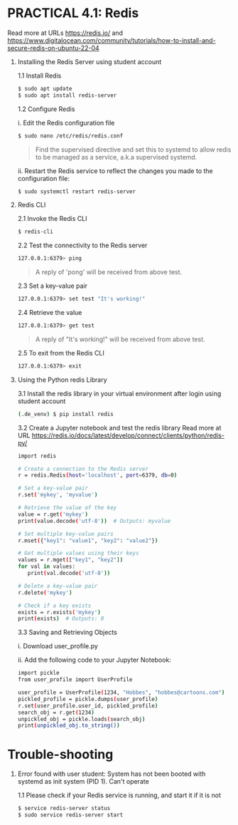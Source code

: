 # PRACTICAL 4.1: Redis
Read more at URLs https://redis.io/ and https://www.digitalocean.com/community/tutorials/how-to-install-and-secure-redis-on-ubuntu-22-04

1. Installing the Redis Server using student account

   1.1 Install Redis
   ~~~bash
   $ sudo apt update
   $ sudo apt install redis-server
   ~~~~

   1.2 Configure Redis
   
      i. Edit the Redis configuration file
      ~~~bash
      $ sudo nano /etc/redis/redis.conf
      ~~~
      > Find the supervised directive and set this to systemd to allow redis to be managed as a service, a.k.a supervised systemd.

      ii. Restart the Redis service to reflect the changes you made to the configuration file:
      ~~~bash
      $ sudo systemctl restart redis-server
      ~~~

2. Redis CLI

   2.1 Invoke the Redis CLI
      ~~~bash
      $ redis-cli
      ~~~

   2.2 Test the connectivity to the Redis server
      ~~~bash
      127.0.0.1:6379> ping
      ~~~
      > A reply of 'pong' will be received from above test.

   2.3 Set a key-value pair
      ~~~bash
      127.0.0.1:6379> set test "It's working!"
      ~~~

   2.4 Retrieve the value
      ~~~bash
      127.0.0.1:6379> get test
      ~~~
      > A reply of "It's working!" will be received from above test.

   2.5 To exit from the Redis CLI
      ~~~bash
      127.0.0.1:6379> exit
      ~~~

3. Using the Python redis Library

   3.1 Install the redis library in your virtual environment after login using student account
      ~~~bash
      (.de_venv) $ pip install redis
      ~~~
      
   3.2 Create a Jupyter notebook and test the redis library
      Read more at URL https://redis.io/docs/latest/develop/connect/clients/python/redis-py/

      ~~~bash
      import redis

      # Create a connection to the Redis server
      r = redis.Redis(host='localhost', port=6379, db=0)

      # Set a key-value pair
      r.set('mykey', 'myvalue')

      # Retrieve the value of the key
      value = r.get('mykey')
      print(value.decode('utf-8'))  # Outputs: myvalue

      # Set multiple key-value pairs
      r.mset({"key1": "value1", "key2": "value2"})

      # Get multiple values using their keys
      values = r.mget(["key1", "key2"])
      for val in values:
         print(val.decode('utf-8'))

      # Delete a key-value pair
      r.delete('mykey')

      # Check if a key exists
      exists = r.exists('mykey')
      print(exists)  # Outputs: 0
      ~~~

   3.3 Saving and Retrieving Objects
   
      i. Download user_profile.py
   
      ii. Add the following code to your Jupyter Notebook:

      ~~~bash
      import pickle
      from user_profile import UserProfile

      user_profile = UserProfile(1234, "Hobbes", "hobbes@cartoons.com")
      pickled_profile = pickle.dumps(user_profile)
      r.set(user_profile.user_id, pickled_profile)
      search_obj = r.get(1234)
      unpickled_obj = pickle.loads(search_obj)
      print(unpickled_obj.to_string())
      ~~~

# Trouble-shooting

1. Error found with user student: System has not been booted with systemd as init system (PID 1). Can't operate

   1.1 Please check if your Redis service is running, and start it if it is not
    ~~~bash
    $ service redis-server status
    $ sudo service redis-server start
    ~~~

